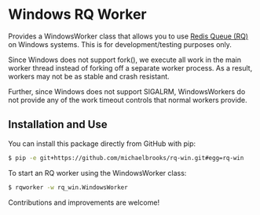 Windows RQ Worker
======

Provides a WindowsWorker class that allows you to use
[Redis Queue (RQ)](https://github.com/nvie/rq) on Windows systems.
This is for development/testing purposes only.

Since Windows does not support fork(), we execute all work in the main
worker thread instead of forking off a separate worker process.
As a result, workers may not be as stable and crash resistant.

Further, since Windows does not support SIGALRM, WindowsWorkers
do not provide any of the work timeout controls that normal workers provide.

Installation and Use
-----------

You can install this package directly from GitHub with pip:

```bash
$ pip -e git+https://github.com/michaelbrooks/rq-win.git#egg=rq-win
```

To start an RQ worker using the WindowsWorker class:

```bash
$ rqworker -w rq_win.WindowsWorker
```

Contributions and improvements are welcome!

